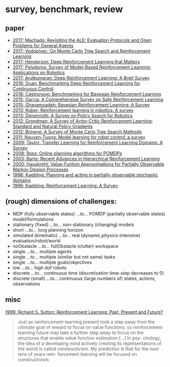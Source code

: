 # survey, benchmark, review

## paper
* [2017: Machado: Revisiting the ALE: Evaluation Protocols and Open Problems for General Agents](https://arxiv.org/abs/1709.06009)
* [2017: Vodopivec: On Monte Carlo Tree Search and Reinforcement Learning](https://www.jair.org/media/5507/live-5507-10333-jair.pdf)
* [2017: Henderson: Deep Reinforcement Learning that Matters](https://arxiv.org/abs/1709.06560)
* [2017: Polydoros: Survey of Model-Based Reinforcement Learning: Applications on Robotics](https://link.springer.com/article/10.1007/s10846-017-0468-y)
* [2017: Arulkumaran: Deep Reinforcement Learning: A Brief Survey](http://ieeexplore.ieee.org/document/8103164/)
* [2016: Duan: Benchmarking Deep Reinforcement Learning for Continuous Control](https://arxiv.org/abs/1604.06778)
* [2016: Castronovo: Benchmarking for Bayesian Reinforcement Learning](http://journals.plos.org/plosone/article?id=10.1371/journal.pone.0157088)
* [2015: Garcia: A Comprehensive Survey on Safe Reinforcement Learning](http://jmlr.org/papers/v16/garcia15a.html)
* [2015: Ghavamzadeh: Bayesian Reinforcement Learning: A Survey](https://arxiv.org/abs/1609.04436)
* [2013: Kober: Reinforcement learning in robotics: A survey](http://journals.sagepub.com/doi/abs/10.1177/0278364913495721)
* [2013: Deisenroth: A Survey on Policy Search for Robotics](https://spiral.imperial.ac.uk/bitstream/10044/1/12051/7/fnt_corrected_2014-8-22.pdf)
* [2012: Grondman: A Survey of Actor-Critic Reinforcement Learning: Standard and Natural Policy Gradients](http://ieeexplore.ieee.org/abstract/document/6392457/)
* [2012: Browne: A Survey of Monte Carlo Tree Search Methods](https://ieeexplore.ieee.org/document/6145622/)
* [2011: Nguyen-Tuong: Model learning for robot control: a survey](https://link.springer.com/article/10.1007/s10339-011-0404-1)
* [2009: Taylor: Transfer Learning for Reinforcement Learning Domains: A Survey](http://www.jmlr.org/papers/v10/taylor09a.html)
* [2008: Ross: Online planning algorithms for POMDPs](http://www.jair.org/papers/paper2567.html)
* [2003: Barto: Recent Advances in Hierarchical Reinforcement Learning](https://link.springer.com/article/10.1023/A:1022140919877)
* [2000: Hauskreht: Value-Funtion Approximations for Partially Observable Markov Deision Processes](https://www.jair.org/media/678/live-678-1858-jair.pdf)
* [1998: Kaebling: Planning and acting in partially observable stochastic domains](https://www.sciencedirect.com/science/article/pii/S000437029800023X)
* [1996: Kaebling: Reinforcement Learning: A Survey](https://www.jair.org/media/301/live-301-1562-jair.pdf)

## (rough) dimensions of challenges:
* MDP (fully observable states) _...to..._ POMDP (partially observable states) model/formulations
* stationary (fixed) _...to..._ non-stationary (changing) models
* short _...to..._ long planning horizon
* simulated (kinematic) _...to..._ real (dynamic,physics-intensive) evaluation/robot/world
* noObstacle _...to..._ fullObstacle (clutter) workspace
* single _...to..._ multiple agents
* single _...to..._ multiple (similar but not same) tasks
* single _...to..._ multiple goals/objectives
* low _...to..._ high dof robots
* discrete _...to..._ continuous time (discretization time-step decreases to 0)
* discrete (small) _...to..._ continuous (large numbers of) states, actions, observations

## misc
[1999: Richard S. Sutton: Reinforcement Learning: Past, Present and Future?](https://link.springer.com/chapter/10.1007/3-540-48873-1_26)
> Just as reinforcement learning present took a step away from the ultimate goal of reward to
> focus on value functions, so reinforcement learning future may take a further step
> away to focus on the structures that enable value function estimation [...] In psy-
> chology, the idea of a developing mind actively creating its representations of the
> world is called constructivism. My prediction is that for the next tens of years rein-
> forcement learning will be focused on constructivism
